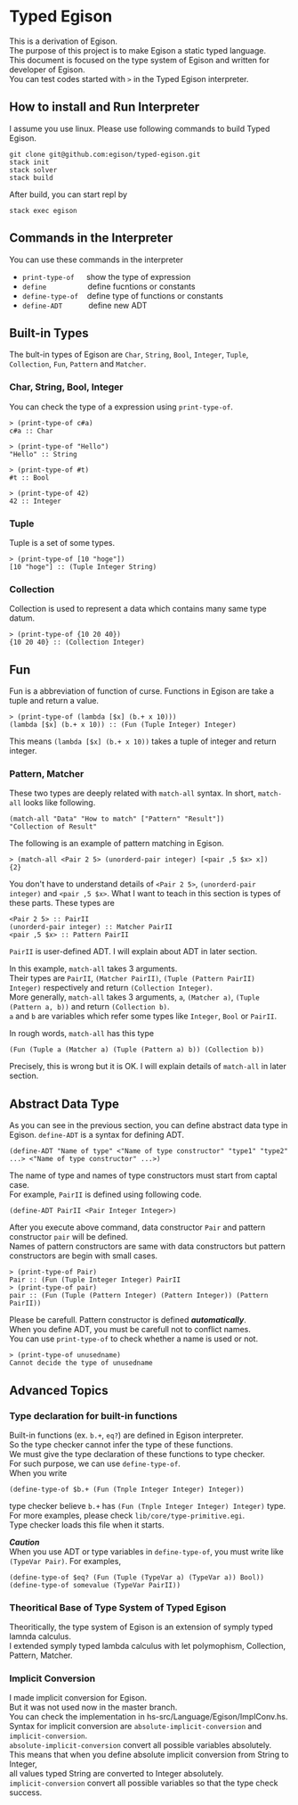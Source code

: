 # Typed Egison
This is a derivation of Egison.  
The purpose of this project is to make Egison a static typed language.  
This document is focused on the type system of Egison and written for developer of Egison.  
You can test codes started with `>` in the Typed Egison interpreter.

## How to install and Run Interpreter
I assume you use linux.
Please use following commands to build Typed Egison.
```
git clone git@github.com:egison/typed-egison.git
stack init
stack solver
stack build
```
After build, you can start repl by
```
stack exec egison
```
## Commands in the Interpreter
You can use these commands in the interpreter
- `print-type-of` &emsp;&nbsp;show the type of expression
- `define`&emsp;&emsp;&emsp;&emsp;&emsp;         define fucntions or constants
- `define-type-of` &nbsp;&nbsp;&nbsp;define type of functions or constants
- `define-ADT`&emsp;&emsp;&ensp;&nbsp;&nbsp;     define new ADT

## Built-in Types
The bult-in types of Egison are
`Char`, `String`, `Bool`, `Integer`, `Tuple`, `Collection`, `Fun`, `Pattern` and `Matcher`.

### Char, String, Bool, Integer
You can check the type of a expression using `print-type-of`.  
```
> (print-type-of c#a)
c#a :: Char

> (print-type-of "Hello")
"Hello" :: String

> (print-type-of #t)
#t :: Bool

> (print-type-of 42)
42 :: Integer
```
### Tuple
Tuple is a set of some types.
```
> (print-type-of [10 "hoge"])
[10 "hoge"] :: (Tuple Integer String)
```

### Collection
Collection is used to represent a data which contains many same type datum.
```
> (print-type-of {10 20 40})
{10 20 40} :: (Collection Integer)
```

## Fun
Fun is a abbreviation of function of curse.
Functions in Egison are take a tuple and return a value.
```
> (print-type-of (lambda [$x] (b.+ x 10)))
(lambda [$x] (b.+ x 10)) :: (Fun (Tuple Integer) Integer)
```
This means `(lambda [$x] (b.+ x 10))` takes a tuple of integer and return integer.

### Pattern, Matcher
These two types are deeply related with `match-all` syntax.
In short, `match-all` looks like following.
```
(match-all "Data" "How to match" ["Pattern" "Result"])
"Collection of Result"
```

The following is an example of pattern matching in Egison.
```
> (match-all <Pair 2 5> (unorderd-pair integer) [<pair ,5 $x> x])
{2}
```
You don't have to understand details of `<Pair 2 5>`, `(unorderd-pair integer)` and `<pair ,5 $x>`.
What I want to teach in this section is types of these parts. These types are
```
<Pair 2 5> :: PairII
(unorderd-pair integer) :: Matcher PairII
<pair ,5 $x> :: Pattern PairII
```
`PairII` is user-defined ADT. I will explain about ADT in later section.

In this example, `match-all` takes 3 arguments.  
Their types are `PairII`, `(Matcher PairII)`, `(Tuple (Pattern PairII) Integer)` respectively and return `(Collection Integer)`.   
More generally, `match-all` takes 3 arguments, `a`, `(Matcher a)`, `(Tuple (Pattern a, b))` and return `(Collection b)`.  
 `a` and `b` are variables which refer some types like `Integer`, `Bool` or `PairII`.

In rough words, `match-all` has this type
```
(Fun (Tuple a (Matcher a) (Tuple (Pattern a) b)) (Collection b))
```

Precisely, this is wrong but it is OK. I will explain details of `match-all` in later section.

## Abstract Data Type
As you can see in the previous section, you can define abstract data type in Egison.
`define-ADT` is a syntax for defining ADT.
```
(define-ADT "Name of type" <"Name of type constructor" "type1" "type2" ...> <"Name of type constructor" ...>)
```

The name of type and names of type constructors must start from captal case.  
For example, `PairII` is defined using following code.
```
(define-ADT PairII <Pair Integer Integer>)
```
After you execute above command, data constructor `Pair` and pattern constructor `pair` will be defined.   
Names of pattern constructors are same with data constructors but pattern constructors are begin with small cases.
```
> (print-type-of Pair)
Pair :: (Fun (Tuple Integer Integer) PairII
> (print-type-of pair)
pair :: (Fun (Tuple (Pattern Integer) (Pattern Integer)) (Pattern PairII))
```
Please be carefull. Pattern constructor is defined ***automatically***.   
When you define ADT, you must be carefull not to conflict names.   
You can use `print-type-of` to check whether a name is used or not.
```
> (print-type-of unusedname)
Cannot decide the type of unusedname
```
## Advanced Topics
### Type declaration for built-in functions
Built-in functions (ex. `b.+`, `eq?`) are defined in Egison interpreter.  
So the type checker cannot infer the type of these functions.  
We must give the type declaration of these functions to type checker.  
For such purpose, we can use `define-type-of`.  
When you write
```
(define-type-of $b.+ (Fun (Tnple Integer Integer) Integer))
```
type checker believe `b.+` has `(Fun (Tnple Integer Integer) Integer)` type.  
For more examples, please check `lib/core/type-primitive.egi`.  
Type checker loads this file when it starts.  

***Caution***  
When you use ADT or type variables in `define-type-of`, you must write like `(TypeVar Pair)`.
For examples,
```
(define-type-of $eq? (Fun (Tuple (TypeVar a) (TypeVar a)) Bool))
(define-type-of somevalue (TypeVar PairII))
```

### Theoritical Base of Type System of Typed Egison
Theoritically, the type system of Egison is an extension of symply typed lamnda calculus.  
I extended symply typed lambda calculus with let polymophism, Collection, Pattern, Matcher.

### Implicit Conversion
I made implicit conversion for Egison.  
But it was not used now in the master branch.  
You can check the implementation in hs-src/Language/Egison/ImplConv.hs.  
Syntax for implicit conversion are `absolute-implicit-conversion` and `implicit-conversion`.  
`absolute-implicit-conversion` convert all possible variables absolutely.  
This means that when you define absolute implicit conversion from String to Integer,  
all values typed String are converted to Integer absolutely.  
`implicit-conversion` convert all possible variables so that the type check success.  
